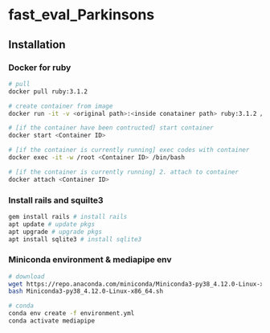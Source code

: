 # fast_eval_Parkinsons

## Installation
### Docker for ruby
```bash
# pull
docker pull ruby:3.1.2

# create container from image
docker run -it -v <original path>:<inside conatainer path> ruby:3.1.2 /bin/bash

# [if the container have been contructed] start container
docker start <Container ID> 

# [if the container is currently running] exec codes with container
docker exec -it -w /root <Container ID> /bin/bash

# [if the container is currently running] 2. attach to container
docker attach <Container ID>
```

### Install rails and squilte3
```bash
gem install rails # install rails
apt update # update pkgs
apt upgrade # upgrade pkgs
apt install sqlite3 # install sqlite3
```

### Miniconda environment & mediapipe env
```bash
# download
wget https://repo.anaconda.com/miniconda/Miniconda3-py38_4.12.0-Linux-x86_64.sh
bash Miniconda3-py38_4.12.0-Linux-x86_64.sh 

# conda 
conda env create -f environment.yml 
conda activate mediapipe
```
